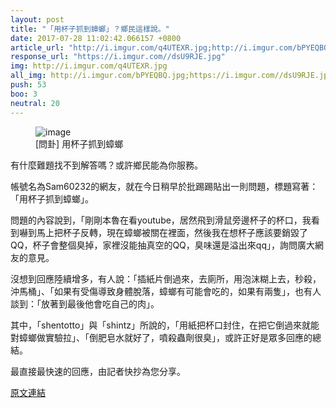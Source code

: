 ```yaml
---
layout: post
title: "「用杯子抓到蟑螂」？鄉民這樣說。"
date: 2017-07-28 11:02:42.066157 +0800
article_url: "http://i.imgur.com/q4UTEXR.jpg;http://i.imgur.com/bPYEQBQ.jpg"
response_url: "https://i.imgur.com//dsU9RJE.jpg"
img: http://i.imgur.com/q4UTEXR.jpg
all_img: http://i.imgur.com/bPYEQBQ.jpg;https://i.imgur.com//dsU9RJE.jpg
push: 53
boo: 3
neutral: 20
---
```


<figure>
<img src="http://i.imgur.com/q4UTEXR.jpg" alt="image">
<figcaption>
[問卦] 用杯子抓到蟑螂
</figcaption>
</figure>



有什麼難題找不到解答嗎？或許鄉民能為你服務。

帳號名為Sam60232的網友，就在今日稍早於批踢踢貼出一則問題，標題寫著：「用杯子抓到蟑螂」。

問題的內容說到，「剛剛本魯在看youtube，居然飛到滑鼠旁邊杯子的杯口，我看到嚇到馬上把杯子反轉，現在蟑螂被關在裡面，然後我在想杯子應該要銷毀了QQ，杯子會整個臭掉，家裡沒能抽真空的QQ，臭味還是溢出來qq」，詢問廣大網友的意見。

沒想到回應陸續增多，有人說：「插紙片倒過來，去廁所，用泡沫糊上去，秒殺，沖馬桶」、「如果有受傷導致身體脫落，蟑螂有可能會吃的，如果有兩隻」，也有人談到：「放著到最後他會吃自己的肉」。

其中，「shentotto」與「shintz」所說的，「用紙把杯口封住，在把它倒過來就能對蟑螂做實驗拉」、「倒肥皂水就好了，噴殺蟲劑很臭」，或許正好是眾多回應的總結。

最直接最快速的回應，由記者快抄為您分享。

<a href = "https://www.ptt.cc/bbs/Gossiping/M.1501174359.A.46E.html">原文連結</a>

